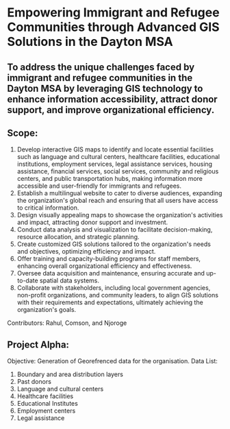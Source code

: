 # Empowering Immigrant and Refugee Communities through Advanced GIS Solutions in the Dayton MSA

## To address the unique challenges faced by immigrant and refugee communities in the Dayton MSA by leveraging GIS technology to enhance information accessibility, attract donor support, and improve organizational efficiency.

## Scope:
1.	Develop interactive GIS maps to identify and locate essential facilities such as language and cultural centers, healthcare facilities, educational institutions, employment services, legal assistance services, housing assistance, financial services, social services, community and religious centers, and public transportation hubs, making information more accessible and user-friendly for immigrants and refugees.
2.	Establish a multilingual website to cater to diverse audiences, expanding the organization's global reach and ensuring that all users have access to critical information.
3.	Design visually appealing maps to showcase the organization's activities and impact, attracting donor support and investment.
4.	Conduct data analysis and visualization to facilitate decision-making, resource allocation, and strategic planning.
5.	Create customized GIS solutions tailored to the organization's needs and objectives, optimizing efficiency and impact.
6.	Offer training and capacity-building programs for staff members, enhancing overall organizational efficiency and effectiveness.
7.	Oversee data acquisition and maintenance, ensuring accurate and up-to-date spatial data systems.
8.	Collaborate with stakeholders, including local government agencies, non-profit organizations, and community leaders, to align GIS solutions with their requirements and expectations, ultimately achieving the organization's goals.

Contributors: Rahul, Comson, and Njoroge

## Project Alpha:
Objective: Generation of Georefrenced data for the organisation.
Data List:
1. Boundary and area distribution layers
2. Past donors
3. Language and cultural centers
4. Healthcare facilities
5. Educational Institutes
6. Employment centers
7. Legal assistance
